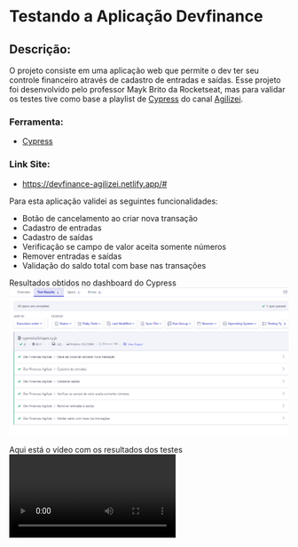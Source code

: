 # Testando a Aplicação Devfinance

## Descrição:
O projeto consiste em uma aplicação web que permite o dev ter seu controle financeiro através de cadastro de entradas e saídas.
Esse projeto foi desenvolvido pelo professor Mayk Brito da Rocketseat, mas para validar os testes tive como base a playlist de [Cypress](https://www.youtube.com/playlist?list=PLnUo-Rbc3jjztMO4K8b-px4NE-630VNKY) do canal [Agilizei]('https://www.youtube.com/@Agilizei').

### Ferramenta:
- [Cypress](https://www.cypress.io/)

### Link Site:
- https://devfinance-agilizei.netlify.app/#

Para esta aplicação validei as seguintes funcionalidades:
- Botão de cancelamento ao criar nova transação
- Cadastro de entradas
- Cadastro de saídas
- Verificação se campo de valor aceita somente números
- Remover entradas e saídas
- Validação do saldo total com base nas transações

Resultados obtidos no dashboard do Cypress
![Resultados no Dashboard](/Cypress-Testing/cypress/img/ExeceucaoTestes.PNG)

Aqui está o vídeo com os resultados dos testes
![Execução dos Testes](/Cypress-Testing/cypress/videos/spec.cy.js.mp4)